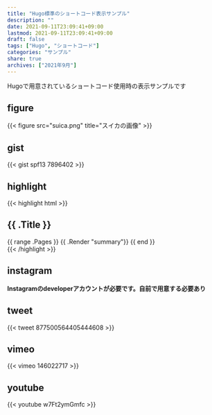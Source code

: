 ```yaml
---
title: "Hugo標準のショートコード表示サンプル"
description: ""
date: 2021-09-11T23:09:41+09:00
lastmod: 2021-09-11T23:09:41+09:00
draft: false
tags: ["Hugo", "ショートコード"]
categories: "サンプル"
share: true
archives: ["2021年9月"]
---
```


Hugoで用意されているショートコード使用時の表示サンプルです

## figure

{{< figure src="suica.png" title="スイカの画像" >}}

## gist

{{< gist spf13 7896402 >}}

## highlight

{{< highlight html >}}
<section id="main">
  <div>
   <h1 id="title">{{ .Title }}</h1>
    {{ range .Pages }}
        {{ .Render "summary"}}
    {{ end }}
  </div>
</section>
{{< /highlight >}}


## instagram

**Instagramのdeveloperアカウントが必要です。自前で用意する必要あり**

## tweet

{{< tweet 877500564405444608 >}}

## vimeo

{{< vimeo 146022717 >}}

## youtube

{{< youtube w7Ft2ymGmfc >}}
